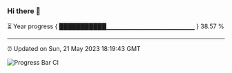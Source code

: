 ### Hi there 👋

⏳ Year progress { ███████████▁▁▁▁▁▁▁▁▁▁▁▁▁▁▁▁▁▁▁ } 38.57 %

---

⏰ Updated on Sun, 21 May 2023 18:19:43 GMT

![Progress Bar CI](https://github.com/ZhaoGui/ZhaoGui/workflows/Progress%20Bar%20CI/badge.svg)
